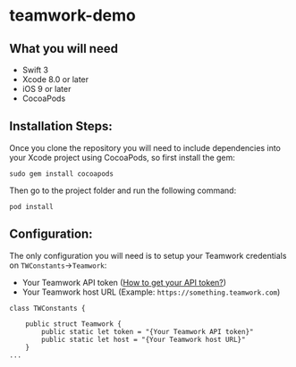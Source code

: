 # teamwork-demo

## What you will need
- Swift 3
- Xcode 8.0 or later
- iOS 9 or later
- CocoaPods

## Installation Steps:

Once you clone the repository you will need to include dependencies into your Xcode project using CocoaPods, so first install the gem:
```
sudo gem install cocoapods
```
Then go to the project folder and run the following command:
```
pod install
```

## Configuration:

The only configuration you will need is to setup your Teamwork credentials on `TWConstants`->`Teamwork`:

- Your Teamwork API token ([How to get your API token?](https://developer.teamwork.com/enabletheapiandgetyourkey))
- Your Teamwork host URL (Example: `https://something.teamwork.com`)

```
class TWConstants {

    public struct Teamwork {
        public static let token = "{Your Teamwork API token}"
        public static let host = "{Your Teamwork host URL}"
    }
...
```
